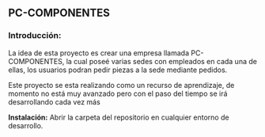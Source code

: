 ## PC-COMPONENTES
### Introducción:
La idea de esta proyecto es crear una empresa llamada PC-COMPONENTES, la cual poseé varias 
sedes con empleados en cada una de ellas, los usuarios podran pedir piezas a la sede mediante pedidos.

Este proyecto se esta realizando como un recurso de aprendizaje, de momento no está muy avanzado pero con el paso del tiempo se irá desarrollando cada vez más

**Instalación:**
Abrir la carpeta del repositorio en cualquier entorno de desarrollo.
